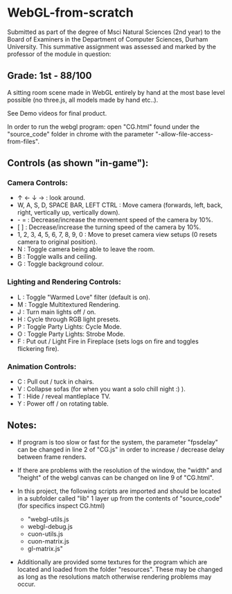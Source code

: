 # WebGL-from-scratch
Submitted as part of the degree of Msci Natural Sciences (2nd year) to the Board of Examiners in the Department of Computer Sciences, Durham University. 
This summative assignment was assessed and marked by the professor of the module in question:
## Grade: 1st - 88/100
A sitting room scene made in WebGL entirely by hand at the most base level possible (no three.js, all models made by hand etc..).

See Demo videos for final product.
  
In order to run the webgl program: open "CG.html" found under the "source_code" folder in chrome with the parameter "-allow-file-access-from-files".


## Controls (as shown "in-game"):

### Camera Controls:

* ↑ ← ↓ → : look around.
* W, A, S, D, SPACE BAR, LEFT CTRL : Move camera (forwards, left, back, right, vertically up, vertically down).
* \- = : Decrease/increase the movement speed of the camera by 10%.
* \[   \] : Decrease/increase the turning speed of the camera by 10%.
* 1, 2, 3, 4, 5, 6, 7, 8, 9, 0 : Move to preset camera view setups (0 resets camera to original position).
* N : Toggle camera being able to leave the room.
* B : Toggle walls and ceiling.
* G : Toggle background colour.

### Lighting and Rendering Controls:

* L : Toggle "Warmed Love" filter (default is on).
* M : Toggle Multitextured Rendering.
* J : Turn main lights off / on.
* H : Cycle through RGB light presets.
* P : Toggle Party Lights: Cycle Mode.
* O : Toggle Party Lights: Strobe Mode.
* F : Put out / Light Fire in Fireplace (sets logs on fire and toggles flickering fire).

### Animation Controls:

* C : Pull out / tuck in chairs.
* V : Collapse sofas (for when you want a solo chill night :) ).
* T : Hide / reveal mantleplace TV.
* Y : Power off / on rotating table.

## Notes:
* If program is too slow or fast for the system, the parameter "fpsdelay" can be changed in line 2 of "CG.js" 
in order to increase / decrease delay between frame renders.

* If there are problems with the resolution of the window, the "width" and "height" of the webgl canvas can be changed on line 9 of "CG.html".

* In this project, the following scripts are imported and should be located in a subfolder called "lib" 1 layer up from the contents of "source_code" (for specifics inspect CG.html)
	- "webgl-utils.js
	- webgl-debug.js
	- cuon-utils.js
	- cuon-matrix.js
	- gl-matrix.js"

* Additionally are provided some textures for the program which are located and loaded from the folder "resources".
These may be changed as long as the resolutions match otherwise rendering problems may occur.
